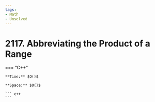 ```yaml
---
tags:
- Math
- Unsolved
---
```



# 2117. Abbreviating the Product of a Range

=== "C++"

    **Time:** $O()$

    **Space:** $O()$

    ``` c++
    ```